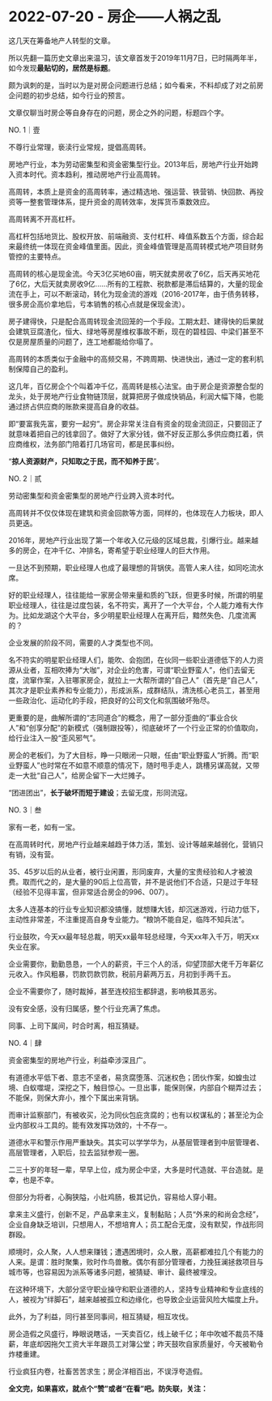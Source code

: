 # 2022-07-20 - 房企——人祸之乱

这几天在筹备地产人转型的文章。

所以先翻一篇历史文章出来温习，该文章首发于2019年11月7日，已时隔两年半，如今发现**最贴切的，居然是标题**。

颇为讽刺的是，当时以为是对房企问题进行总结；如今看来，不料却成了对之前房企问题的初步总结，如今行业的预言。

文章仅聊当时房企等自身存在的问题，房企之外的问题，标题四个字。

NO. 1｜壹

不尊行业常理，亵渎行业常规，提倡高周转。

房地产行业，本为劳动密集型和资金密集型行业。2013年后，房地产行业开始跨入资本时代。资本趋利，推动房地产行业高周转。

高周转，本质上是资金的高周转率，通过精选地、强运营、铁营销、快回款、再投资等一整套管理体系，提升资金的周转效率，发挥货币乘数效应。

高周转离不开高杠杆。

高杠杆包括地货比、股权开放、前端融资、支付杠杆、峰值系数五个方面，综合起来最终统一体现在资金峰值里面。因此，资金峰值管理是高周转模式地产项目财务管控的主要特点。

高周转的核心是现金流。今天3亿买地60亩，明天就卖房收了6亿，后天再买地花了6亿，大后天就卖房收9亿......所有的工程款、税款都是滞后结算的，大量的现金流在手上，可以不断滚动，转化为现金流的游戏（2016-2017年，由于债务转移，很多房企高价拿地后，亏本销售的核心点就是保现金流）。

房子建得快，只是配合高周转现金流回笼的一个手段。工期太赶、建得快的后果就会建筑豆腐渣化，恒大、绿地等房屋维权事故不断，现在的碧桂园、中梁们甚至不仅是房屋质量的问题了，连工地都能给你塌了。

高周转的本质类似于金融中的高频交易，不跨周期、快进快出，通过一定的套利机制保障自己的盈利。

这几年，百亿房企个个叫着冲千亿，高周转是核心法宝。由于房企是资源整合型的龙头，处于房地产行业食物链顶层，就算把房子做成快销品，利润大幅下降，也能通过挤占供应商的账款来提高自身的收益。

即“要富我先富，要穷一起穷”。房企非常关注自有资金的现金流回正，只要回正了就意味着把自己的钱拿回了。做好了大家分钱，做不好反正那么多供应商扛着，供应商维权，法务部门陪着打几场官司，都是民事纠纷。

“**掠人资源财产，只知取之于民，而不知养于民**”。

NO. 2｜贰

劳动密集型和资金密集型的房地产行业跨入资本时代。

高周转并不仅仅体现在建筑和资金回款等方面，同样的，也体现在人力板块，即人员更迭。

2016年，房地产行业出现了第一个年收入亿元级的区域总裁，引爆行业。越来越多的房企，在冲千亿、冲排名，寄希望于职业经理人的巨大作用。

一旦达不到预期，职业经理人也成了最理想的背锅侠。高管人来人往，如同吃流水席。

好的职业经理人，往往能给一家房企带来量和质的飞跃，但更多时候，所谓的明星职业经理人，往往是过度包装，名不符实，离开了一个大平台，个人能力难有大作为。比如龙湖这个大平台，多少明星职业经理人在离开后，黯然失色、几度流离的？

企业发展的阶段不同，需要的人才类型也不同。

名不符实的明星职业经理人们，能吹、会抱团，在伙同一些职业道德低下的人力资源从业者，互相吹捧为“大咖”，对企业的危害，可谓“职业野蛮人”，他们去留无度，流窜作案，入驻哪家房企，就拉上一大帮所谓的“自己人”（首先是“自己人”，其次才是职业素养和专业能力），形成派系，成群结队，清洗核心老员工，甚至用一些政治化、运动化的手段，把良好的公司文化和氛围破坏殆尽。

更重要的是，曲解所谓的“志同道合”的概念，用了一部分歪曲的“事业合伙人”和“创享分配”的新模式（强制跟投等），彻底破坏了一个行业正常的价值取向，给行业注入一股“歪风邪气”。

房企的老板们，为了大目标，睁一只眼闭一只眼，任由“职业野蛮人”折腾。而“职业野蛮人”也时常在不如意不顺意的情况下，随时甩手走人，跳槽另谋高就，又带走一大批“自己人”，给房企留下一大烂摊子。

“团进团出”，**长于破坏而短于建设**；去留无度，形同流寇。

NO. 3｜叁

家有一老，如有一宝。

在高周转时代，房地产行业越来越趋于体力活，策划、设计等越来越弱化，营销只有销，没有营。

35、45岁以后的从业者，被行业闲置，形同废弃，大量的宝贵经验和人才被浪费。取而代之的，是大量的90后上位高管，并不是说他们不合适，只是过于年轻（经验不见得丰富，但非常适合房企的996、007）。

太多人连基本的行业专业知识都没搞懂，就想赚大钱，却沉迷游戏，行动力低下，主动性非常差，不注重提高自身专业能力。“粮饷不能自足，临阵不知兵法”。

行业鼓吹，今天xx最年轻总裁，明天xx最年轻总经理，今天xx年入千万，明天xx失业在家。

企业需要你，勤勤恳恳，一个人的薪资，干三个人的活，仰望顶部大佬千万年薪亿元收入。作风粗暴，罚款罚款罚款，税前月薪两万五，月初到手两千五。

企业不需要你了，随时裁掉，甚至连校招生都辞退，影响极其恶劣。

没有安全感，没有归属感，整个行业充满了焦虑。

同事、上司下属间，时合时离，相互猜疑。

NO. 4｜肆

资金密集型的房地产行业，利益牵涉深且广。

有道德水平低下者、意志不坚者，易贪腐堕落、沉迷权色；团伙作案，如蝗虫过境、白蚁噬堤，深挖之下，触目惊心。一旦出事，能保则保，内部自个糊弄过去；不能保，则保大弃小，推个下属出来背锅。

而审计监察部门，有被收买，沦为同伙包庇贪腐的；也有以权谋私的；甚至沦为企业内部权斗工具的。能有效发挥功效的，十不存一。

道德水平和警示作用严重缺失。其实可以学学华为，从基层管理者到中层管理者、高层管理者，入职后，拉去监狱参观一圈。

二三十岁的年轻一辈，早早上位，成为房企中坚，大多是时代造就、平台造就。是幸，也是不幸。

但部分为将者，心胸狭隘，小肚鸡肠，极其记仇，容易给人穿小鞋。

拿来主义盛行，创新不足，产品拿来主义，复制黏贴；人员“外来的和尚会念经”，企业自身缺乏培训，只想用人，不想培育人；员工配合无度，没有默契，作战形同群殴。

顺境时，众人聚，人人想来赚钱；遭遇困境时，众人散，高薪都难拉几个有能力的人来。是谓：胜时聚集，败时作鸟兽散。偶尔有部分管理者，力挽狂澜拯救项目与城市等，也容易因为派系等诸多问题，被猜疑、审计、最终被埋没。

在这种环境下，大部分坚守职业操守和职业道德的人，坚持专业精神和专业底线的人，被视为“绊脚石”，越来越被孤立和边缘化，也导致企业运营风险大幅度上升。

此外，为了利益，同行甚至同事间，相互猜疑，相互攻伐。

房企造假之风盛行，睁眼说瞎话，一天卖百亿，线上破千亿；年中吹嘘不裁员不降薪，年底却因拖欠工资大半年跟员工对簿公堂；昨天鼓吹自家质量好，今天被勒令炸楼重建。

行业疯狂内卷，社畜苦苦求生；房企洋相百出，不误浮夸造假。

**全文完，如果喜欢，就点个“赞”或者“在看”吧。防失联，关注：**
